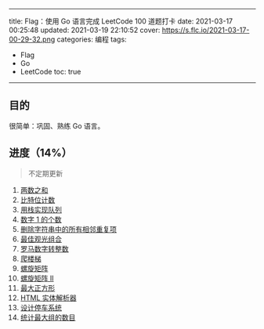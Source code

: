 ----
title: Flag：使用 Go 语言完成 LeetCode 100 道题打卡
date: 2021-03-17 00:25:48
updated: 2021-03-19 22:10:52
cover: https://s.flc.io/2021-03-17-00-29-32.png
categories: 编程
tags: 
- Flag
- Go
- LeetCode
toc: true
----

## 目的

很简单：巩固、熟练 Go 语言。

## 进度（14%）

<!-- more -->

> 不定期更新

1. [两数之和](/leetcode-two-sum/)
2. [比特位计数](/leetcode-counting-bits/)
3. [用栈实现队列](/leetcode-implement-queue-using-stacks/)
4. [数字 1 的个数](/leetcode-number-of-digit-one/)
5. [删除字符串中的所有相邻重复项](/leetcode-remove-all-adjacent-duplicates-in-string/)
6. [最佳观光组合](/leetcode-best-sightseeing-pair/)
7. [罗马数字转整数](/leetcode-roman-to-integer/)
8. [爬楼梯](/leetcode-climbing-stairs/)
9. [螺旋矩阵](/leetcode-spiral-matrix/)
10. [螺旋矩阵 II](/leetcode-spiral-matrix-ii/)
11. [最大正方形](/leetcode-maximal-square/)
12. [HTML 实体解析器](/leetcode-html-entity-parser/)
13. [设计停车系统](/leetcode-design-parking-system/)
14. [统计最大组的数目](/leetcode-count-largest-group/)